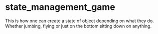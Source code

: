 # state_management_game
This is how one can create a state of object depending on what they do. Whether jumbing, flying or just on the bottom sitting down on anything.

